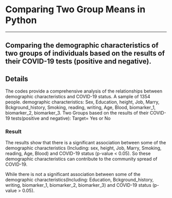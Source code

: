 # Comparing Two Group Means in Python
---
Comparing the demographic characteristics of two groups of individuals based on the results of their COVID-19 tests (positive and negative). 
---

## Details
The codes provide a comprehensive analysis of the relationships between demographic characteristics and COVID-19 status.
A sample of 1354 people.
demographic characteristics: 
Sex, Education, height, Job, Marry, Bckground_history, Smoking, reading, writing, Age, Blood, biomarker_1, biomarker_2, biomarker_3.
Two Groups based on the results of their COVID-19 tests(positive and negative):
Target= Yes or No
### Result
The results show that there is a significant association between some of the demographic characteristics (Including: sex, height, Job, Marry, Smoking, reading, Age, Blood) and COVID-19 status (p-value < 0.05). So these demographic characteristics can contribute to the community spread of COVID-19.

While there is not a significant association between some of the demographic characteristics(Including: Education, Bckground_history, writing, biomarker_1, biomarker_2, biomarker_3) and COVID-19 status (p-value > 0.05). 
